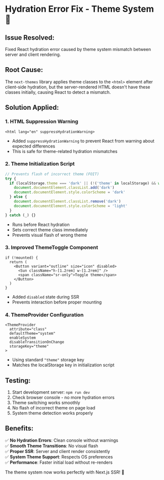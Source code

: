 # Hydration Error Fix - Theme System 🔧

## Issue Resolved:
Fixed React hydration error caused by theme system mismatch between server and client rendering.

## Root Cause:
The `next-themes` library applies theme classes to the `<html>` element after client-side hydration, but the server-rendered HTML doesn't have these classes initially, causing React to detect a mismatch.

## Solution Applied:

### 1. **HTML Suppression Warning**
```tsx
<html lang="en" suppressHydrationWarning>
```
- Added `suppressHydrationWarning` to prevent React from warning about expected differences
- This is safe for theme-related hydration mismatches

### 2. **Theme Initialization Script**
```javascript
// Prevents flash of incorrect theme (FOIT)
try {
  if (localStorage.theme === 'dark' || (!('theme' in localStorage) && window.matchMedia('(prefers-color-scheme: dark)').matches)) {
    document.documentElement.classList.add('dark')
    document.documentElement.style.colorScheme = 'dark'
  } else {
    document.documentElement.classList.remove('dark')
    document.documentElement.style.colorScheme = 'light'
  }
} catch (_) {}
```
- Runs before React hydration
- Sets correct theme class immediately
- Prevents visual flash of wrong theme

### 3. **Improved ThemeToggle Component**
```tsx
if (!mounted) {
  return (
    <Button variant="outline" size="icon" disabled>
      <Sun className="h-[1.2rem] w-[1.2rem]" />
      <span className="sr-only">Toggle theme</span>
    </Button>
  )
}
```
- Added `disabled` state during SSR
- Prevents interaction before proper mounting

### 4. **ThemeProvider Configuration**
```tsx
<ThemeProvider
  attribute="class"
  defaultTheme="system"
  enableSystem
  disableTransitionOnChange
  storageKey="theme"
>
```
- Using standard `"theme"` storage key
- Matches the localStorage key in initialization script

## Testing:
1. Start development server: `npm run dev`
2. Check browser console - no more hydration errors
3. Theme switching works smoothly
4. No flash of incorrect theme on page load
5. System theme detection works properly

## Benefits:
✅ **No Hydration Errors**: Clean console without warnings  
✅ **Smooth Theme Transitions**: No visual flash  
✅ **Proper SSR**: Server and client render consistently  
✅ **System Theme Support**: Respects OS preferences  
✅ **Performance**: Faster initial load without re-renders  

The theme system now works perfectly with Next.js SSR! 🎉